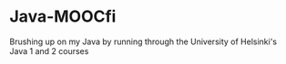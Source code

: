 # Java-MOOCfi
Brushing up on my Java by running through the University of Helsinki's Java 1 and 2 courses
